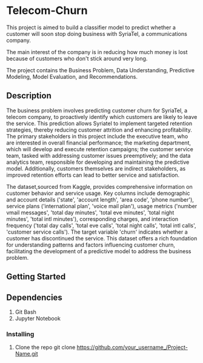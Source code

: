 # Telecom-Churn
This project is aimed to build a classifier model to predict whether a customer will soon stop doing business with SyriaTel, a communications company.​

The main interest of the company is in reducing how much money is lost because of customers who don't stick around very long.​

The project contains the Business Problem, Data Understanding, Predictive Modeling, Model Evaluation, and Recommendations.​

## Description
The business problem involves predicting customer churn for SyriaTel, a telecom company, to proactively identify which customers are likely to leave the service. This prediction allows Syriatel to implement targeted retention strategies, thereby reducing customer attrition and enhancing profitability. The primary stakeholders in this project include the executive team, who are interested in overall financial performance; the marketing department, which will develop and execute retention campaigns; the customer service team, tasked with addressing customer issues preemptively; and the data analytics team, responsible for developing and maintaining the predictive model. Additionally, customers themselves are indirect stakeholders, as improved retention efforts can lead to better service and satisfaction.

The dataset,sourced from Kaggle, provides comprehensive information on customer behavior and service usage. Key columns include demographic and account details ('state', 'account length', 'area code', 'phone number'), service plans ('international plan', 'voice mail plan'), usage metrics ('number vmail messages', 'total day minutes', 'total eve minutes', 'total night minutes', 'total intl minutes'), corresponding charges, and interaction frequency ('total day calls', 'total eve calls', 'total night calls', 'total intl calls', 'customer service calls'). The target variable 'churn' indicates whether a customer has discontinued the service. This dataset offers a rich foundation for understanding patterns and factors influencing customer churn, facilitating the development of a predictive model to address the business problem.

## Getting Started

## Dependencies
1. Git Bash
2. Jupyter Notebook

### Installing
1. Clone the repo
 git clone https://github.com/your_username_/Project-Name.git

